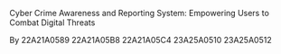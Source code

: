 Cyber Crime Awareness and Reporting System: Empowering Users to Combat Digital Threats

By
22A21A0589
22A21A05B8
22A21A05C4
23A25A0510
23A25A0512

